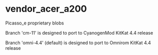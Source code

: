 vendor_acer_a200
================

Picasso_e proprietary blobs

Branch 'cm-11' is designed to port to CyanogenMod KitKat 4.4 release

Branch 'omni-4.4' (default) is designed to port to Omnirom KitKat 4.4 release
